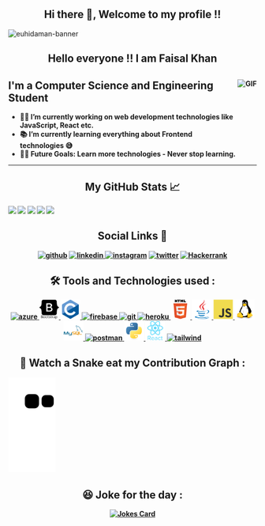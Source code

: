 <h2 align="center">Hi there 👋, Welcome to my profile !!</h2>

![euhidaman-banner](https://user-images.githubusercontent.com/65843257/145684779-4b22db7b-c5fb-433f-996a-c694d61308b2.png)


<h2 align="center">Hello everyone !! I am <b>Faisal Khan</h2>
<img align="right" alt="GIF" height="160px" src="https://media.giphy.com/media/du3J3cXyzhj75IOgvA/giphy.gif" />

## I'm a Computer Science and Engineering Student  

- 👨‍💻 I’m currently working on web development technologies like JavaScript, React etc.
- 📚 I’m currently learning everything about Frontend  technologies 😅
- 💪🏼 Future Goals: Learn more technologies - Never stop learning.

--- 


<h2 align="center">My GitHub Stats 📈 </h2>

<p align=center>
 
 
![](https://github-profile-summary-cards.vercel.app/api/cards/profile-details?username=FaisalKhan171101&theme=github)
![](https://github-profile-summary-cards.vercel.app/api/cards/repos-per-language?username=FaisalKhan171101&theme=github)
![](https://github-profile-summary-cards.vercel.app/api/cards/most-commit-language?username=FaisalKhan171101&theme=github)
![](https://github-profile-summary-cards.vercel.app/api/cards/stats?username=FaisalKhan171101&theme=github)
![](https://github-profile-summary-cards.vercel.app/api/cards/productive-time?username=FaisalKhan171101&theme=github)

</p>

<h2 align="center">Social Links 🔗 </h2>
<p align="center">
<a href="https://github.com/Faisalkhan171101" target="_blank"><img src='https://cdn-icons-png.flaticon.com/512/25/25231.png' alt='github' height='40'></a>  
 <a href="https://www.linkedin.com/in/faisal-khan-39aaa1208/" target="_blank"><img src='https://upload.wikimedia.org/wikipedia/commons/thumb/8/81/LinkedIn_icon.svg/2048px-LinkedIn_icon.svg.png' alt='linkedin' height='35'> </a> 
 <a href="https://www.instagram.com/faisal.amir.khan/" target="_blank"><img src='https://upload.wikimedia.org/wikipedia/commons/thumb/e/e7/Instagram_logo_2016.svg/768px-Instagram_logo_2016.svg.png' alt='instagram' height='35'></a> 
  <a href="https://www.twitter.com/Faisalkn171101/" target="_blank"><img src='https://cdn.cdnlogo.com/logos/t/96/twitter-icon.svg' alt='twitter' height='35'></a> 
 <a href="https://www.hackerrank.com/Faisal_Khan_/" target="_blank"><img src='https://upload.wikimedia.org/wikipedia/commons/6/65/HackerRank_logo.png' alt='Hackerrank' height='40'></a> 
</p>


<h2 align="center"> 🛠 Tools and Technologies used :</h2>

<p align="center"> <a href="https://azure.microsoft.com/en-in/" target="_blank" rel="noreferrer"> <img src="https://www.vectorlogo.zone/logos/microsoft_azure/microsoft_azure-icon.svg" alt="azure" width="40" height="40"/> </a> <a href="https://getbootstrap.com" target="_blank" rel="noreferrer"> <img src="https://raw.githubusercontent.com/devicons/devicon/master/icons/bootstrap/bootstrap-plain-wordmark.svg" alt="bootstrap" width="40" height="40"/> </a> <a href="https://www.cprogramming.com/" target="_blank" rel="noreferrer"> <img src="https://raw.githubusercontent.com/devicons/devicon/master/icons/c/c-original.svg" alt="c" width="40" height="40"/> </a> <a href="https://firebase.google.com/" target="_blank" rel="noreferrer"> <img src="https://www.vectorlogo.zone/logos/firebase/firebase-icon.svg" alt="firebase" width="40" height="40"/> </a> <a href="https://git-scm.com/" target="_blank" rel="noreferrer"> <img src="https://www.vectorlogo.zone/logos/git-scm/git-scm-icon.svg" alt="git" width="40" height="40"/> </a> <a href="https://heroku.com" target="_blank" rel="noreferrer"> <img src="https://www.vectorlogo.zone/logos/heroku/heroku-icon.svg" alt="heroku" width="40" height="40"/> </a> <a href="https://www.w3.org/html/" target="_blank" rel="noreferrer"> <img src="https://raw.githubusercontent.com/devicons/devicon/master/icons/html5/html5-original-wordmark.svg" alt="html5" width="40" height="40"/> </a> <a href="https://www.java.com" target="_blank" rel="noreferrer"> <img src="https://raw.githubusercontent.com/devicons/devicon/master/icons/java/java-original.svg" alt="java" width="40" height="40"/> </a> <a href="https://developer.mozilla.org/en-US/docs/Web/JavaScript" target="_blank" rel="noreferrer"> <img src="https://raw.githubusercontent.com/devicons/devicon/master/icons/javascript/javascript-original.svg" alt="javascript" width="40" height="40"/> </a> <a href="https://www.linux.org/" target="_blank" rel="noreferrer"> <img src="https://raw.githubusercontent.com/devicons/devicon/master/icons/linux/linux-original.svg" alt="linux" width="40" height="40"/> </a> <a href="https://www.mysql.com/" target="_blank" rel="noreferrer"> <img src="https://raw.githubusercontent.com/devicons/devicon/master/icons/mysql/mysql-original-wordmark.svg" alt="mysql" width="40" height="40"/> </a> <a href="https://postman.com" target="_blank" rel="noreferrer"> <img src="https://www.vectorlogo.zone/logos/getpostman/getpostman-icon.svg" alt="postman" width="40" height="40"/> </a> <a href="https://www.python.org" target="_blank" rel="noreferrer"> <img src="https://raw.githubusercontent.com/devicons/devicon/master/icons/python/python-original.svg" alt="python" width="40" height="40"/> </a> <a href="https://reactjs.org/" target="_blank" rel="noreferrer"> <img src="https://raw.githubusercontent.com/devicons/devicon/master/icons/react/react-original-wordmark.svg" alt="react" width="40" height="40"/> </a> <a href="https://tailwindcss.com/" target="_blank" rel="noreferrer"> <img src="https://www.vectorlogo.zone/logos/tailwindcss/tailwindcss-icon.svg" alt="tailwind" width="40" height="40"/> </a> </p>


<h2 align="center">🐍 Watch a Snake eat my Contribution Graph :</h2>

<!-- platane/snk works, it just puts it on a new branch -->
![FaisalKhan171101 snake gif](https://github.com/FaisalKhan171101/FaisalKhan171101/blob/output/github-contribution-grid-snake.svg)

<!-- platane/snk works, it just puts it on a new branch -->
                  
<h2 align="center"> 😆 Joke for the day :</h2>

<p align="center">
<a href="https://github.com/ABSphreak/readme-jokes" align="center">
    <img src="https://readme-jokes.vercel.app/api?hideBorder&theme=tokyonight" alt="Jokes Card">
  </a>
</p>
